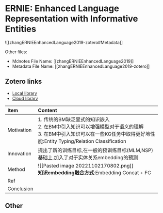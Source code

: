# ERNIE: Enhanced Language Representation with Informative Entities

![[zhangERNIEEnhancedLanguage2019-zotero#Metadata]]

Other files:

- Mdnotes File Name: [[zhangERNIEEnhancedLanguage2019]]
- Metadata File Name: [[zhangERNIEEnhancedLanguage2019-zotero]]

## Zotero links

- [Local library](zotero://select/items/1_WQSZAQXY)
- [Cloud library](http://zotero.org/users/8603990/items/WQSZAQXY)

| **Item**   | **Content**                                                                                                                                                                                                                        |
| :--------- | :--------------------------------------------------------------------------------------------------------------------------------------------------------------------------------------------------------------------------------- |
| Motivation | 1. 传统的BM缺乏显式的知识嵌入<div>2. 在BM中引入知识可以增强模型对于语义的理解</div><div>3. 在BM中引入知识可以在一些KG任务中取得更好地性能:Entity Typing/Relation Classification</div>                                                                                                  |
| Innovation | 提出了新的训练目标,在一般的预训练目标(MLM,NSP)基础上,加入了对于实体关系embedding的预测                                                                                                                                                                              |
| Method     | ![[Pasted image 20221102170802.png]]                                                                                                                                      <div>**知识embedding融合方式**:Embedding Concat + FC</div> |
| Ref        |                                                                                                                                                                                                                                    |
| Conclusion |                                                                                                                                                                                                                                    |

## Other
